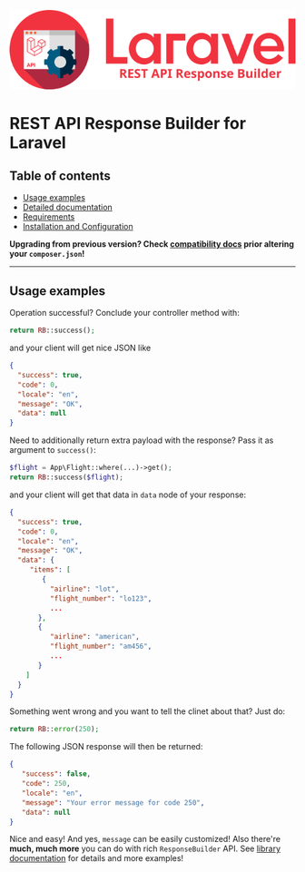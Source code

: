 ![REST API Response Builder for Laravel](docs/img/logo.png)

# REST API Response Builder for Laravel #

## Table of contents ##

 * [Usage examples](#usage-examples)
 * [Detailed documentation](docs.md)
 * [Requirements](installation.md#requirements)
 * [Installation and Configuration](docs.md#installation-and-configuration)

 **Upgrading from previous version? Check [compatibility docs](docs/compatibility.md) prior altering your `composer.json`!**

----

## Usage examples ##

 Operation successful? Conclude your controller method with:

```php
return RB::success();
```

 and your client will get nice JSON like

```json
{
  "success": true,
  "code": 0,
  "locale": "en",
  "message": "OK",
  "data": null
}
```

 Need to additionally return extra payload with the response? Pass it as
 argument to `success()`:

```php
$flight = App\Flight::where(...)->get();
return RB::success($flight); 
```

 and your client will get that data in `data` node of your response:

```json
{
  "success": true,
  "code": 0,
  "locale": "en",
  "message": "OK",
  "data": {
     "items": [
        {
          "airline": "lot",
          "flight_number": "lo123",
          ...
       },
       {
          "airline": "american",
          "flight_number": "am456",
          ...
       }
    ]
  }
}
```

 Something went wrong and you want to tell the clinet about that? Just do:

```php
return RB::error(250);
```

 The following JSON response will then be returned:

```json
{
   "success": false,
   "code": 250,
   "locale": "en",
   "message": "Your error message for code 250",
   "data": null
}
```

 Nice and easy! And yes, `message` can be easily customized! Also there're **much, much more** you can do with
 rich `ResponseBuilder` API. See [library documentation](docs/docs.md) for details and more examples!

